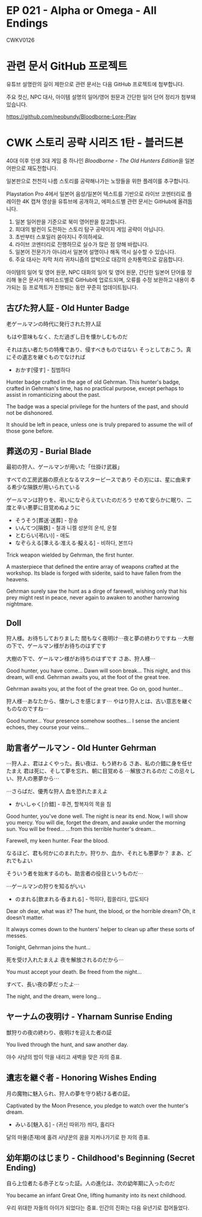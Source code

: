 # EP 021 - Alpha or Omega - All Endings

CWKV0126

# 관련 문서 GitHub 프로젝트

유튜브 설명란의 길이 제한으로 관련 문서는 다음 GitHub 프로젝트에 첨부합니다.

주요 컷신, NPC 대사, 아이템 설명의 일어/영어 원문과 간단한 일어 단어 정리가 첨부돼 있습니다.

https://github.com/neobundy/Bloodborne-Lore-Play

# CWK 스토리 공략 시리즈 1탄 - 블러드본

40대 이후 인생 3대 게임 중 하나인 *Bloodborne - The Old Hunters Edition*을 일본어판으로 재도전합니다.

일본판으로 천천히 나름 스토리를 공략해나가는 노땅들을 위한 플레이를 추구합니다.

Playstation Pro 4에서 일본어 음성/일본어 텍스트를 기반으로 라이브 코멘터리로 플레이한 4K 캡쳐 영상을 유튜브에 공개하고, 에피소드별 관련 문서는 GitHub에 올려둡니다.

1. 일본 일어판을 기준으로 북미 영어판을 참고합니다.
2. 희대의 발컨이 도전하는 스토리 탐구 공략이지 게임 공략이 아닙니다.
3. 초반부터 스포일러 쏟아지니 주의하세요.
4. 라이브 코멘터리로 진행하므로 실수가 많은 점 양해 바랍니다.
5. 일본어 전문가가 아니라서 일본어 설명이나 해독 역시 실수할 수 있습니다.
6. 주요 대사는 자막 처리 귀차니즘의 압박으로 대강의 순차통역으로 갈음합니다.

아이템의 일어 및 영어 원문, NPC 대화의 일어 및 영어 원문, 간단한 일본어 단어를 정리해 놓은 문서가 에피소드별로 GitHub에 업로드되며, 오류를 수정 보완하고 내용이 추가되는 등 프로젝트가 진행되는 동안 꾸준히 업데이트됩니다.

## 古びた狩人証 - Old Hunter Badge

老ゲールマンの時代に発行された狩人証

もはや意味もなく、ただ過ぎし日を懐かしむものだ

それは古い者たちの特権であり、侵すべきものではない
そっとしておこう。真にその遺志を継ぐものでなければ

* おかす[侵す] - 침범하다

Hunter badge crafted in the age of old Gehrman. 
This hunter's badge, crafted in Gehrman's time,
has no practical purpose, except perhaps to
assist in romanticizing about the past.

The badge was a special privilege for the hunters
of the past, and should not be dishonored.

It should be left in peace, unless one is truly
prepared to assume the will of those gone before.   

## 葬送の刃 - Burial Blade

最初の狩人、ゲールマンが用いた「仕掛け武器」

すべての工房武器の原点となるマスターピースであり
その刃には、星に由来する希少な隕鉄が用いられている

ゲールマンは狩りを、弔いになぞらえていたのだろう
せめて安らかに眠り、二度と辛い悪夢に目覚めぬように

* そうそう[葬送·送葬] - 장송
* いんてつ[隕鉄] - 철과 니켈 성분의 운석, 운철
* とむらい[弔(い)] - 애도
* なぞらえる[準える·准える·擬える] - 비하다, 본뜨다

Trick weapon wielded by Gehrman, the first hunter.

A masterpiece that defined the entire array of weapons
crafted at the workshop. Its blade is forged with siderite,
said to have fallen from the heavens.

Gehrman surely saw the hunt as a dirge of farewell, wishing
only that his prey might rest in peace, never again to awaken
to another harrowing nightmare. 

## Doll

狩人様。お待ちしておりました
間もなく夜明け⋯夜と夢の終わりですね
⋯大樹の下で、ゲールマン様がお待ちのはずです

大樹の下で、ゲールマン様がお待ちのはずです
さあ、狩人様⋯

Good hunter, you have come...
Dawn will soon break... This night, and this dream, will end.
Gehrman awaits you, at the foot of the great tree.

Gehrman awaits you, at the foot of the great tree.
Go on, good hunter...

狩人様⋯あなたから、懐かしさを感じます⋯
やはり狩人とは、古い意志を継ぐものなのですね⋯

Good hunter... Your presence somehow soothes...
I sense the ancient echoes, they course your veins...

## 助言者ゲールマン - Old Hunter Gehrman

⋯狩人よ、君はよくやった。長い夜は、もう終わる
さあ、私の介錯に身を任せたまえ
君は死に、そして夢を忘れ、朝に目覚める
⋯解放されるのだ
この忌々しい、狩人の悪夢から⋯

⋯さらばだ、優秀な狩人
血を恐れたまえよ

* かいしゃく[介錯] - 후견, 할복자의 목을 침

Good hunter, you've done well. The night is near its end.
Now, I will show you mercy.
You will die, forget the dream, and awake under the morning sun.
You will be freed...
...from this terrible hunter's dream...

Farewell, my keen hunter.
Fear the blood.

なるほど、君も何かにのまれたか。狩りか、血か、それとも悪夢か？
まあ、どれでもよい

そういう者を始末するのも、助言者の役目というものだ⋯

⋯ゲールマンの狩りを知るがいい

* のまれる[飲まれる·呑まれる] - 먹히다, 휩쓸리다, 압도되다

Dear oh dear, what was it? The hunt, the blood, or the horrible dream?
Oh, it doesn't matter.

It always comes down to the hunters' helper to clean up after these sorts of messes.

Tonight, Gehrman joins the hunt...

死を受け入れたまえよ
夜を解放されるのだから⋯

You must accept your death.
Be freed from the night...

すべて、長い夜の夢だったよ⋯

The night, and the dream, were long...

## ヤーナムの夜明け - Yharnam Sunrise Ending

獣狩りの夜の終わり、夜明けを迎えた者の証

You lived through the hunt, and saw another day.

야수 사냥의 밤이 막을 내리고 새벽을 맞은 자의 증표.

## 遺志を継ぐ者 - Honoring Wishes Ending

月の魔物に魅入られ、狩人の夢を守り続ける者の証。

Captivated by the Moon Presence, you pledge to watch over the hunter's dream.

* みいる[魅入る] - (귀신 따위가) 씌다, 홀리다

달의 마물(존재)에 홀려 사냥꾼의 꿈을 지켜나가기로 한 자의 증표.

## 幼年期のはじまり - Childhood's Beginning (Secret Ending)

自ら上位者たる赤子となった証。人の進化は、次の幼年期に入ったのだ

You became an infant Great One, lifting humanity into its next childhood.

우리 위대한 자들의 아이가 되었다는 증표. 인간의 진화는 다음 유년기로 접어들었다.
